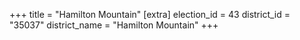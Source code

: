 +++
title = "Hamilton Mountain"
[extra]
election_id = 43
district_id = "35037"
district_name = "Hamilton Mountain"
+++
